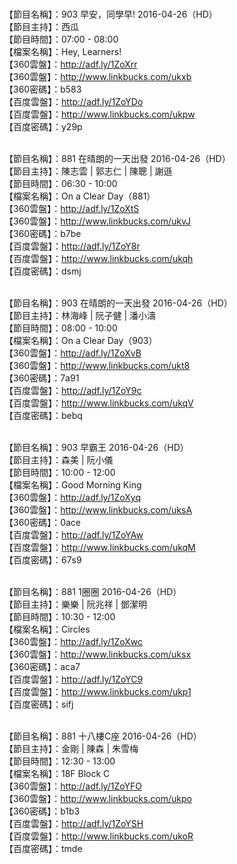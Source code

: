 <br>【節目名稱】：903 早安，同學早! 2016-04-26（HD）
<br>【節目主持】：西瓜
<br>【節目時間】：07:00 - 08:00
<br>【檔案名稱】：Hey, Learners!
<br>【360雲盤】：http://adf.ly/1ZoXrr
<br>【360雲盤】：http://www.linkbucks.com/ukxb
<br>【360密碼】：b583
<br>【百度雲盤】：http://adf.ly/1ZoYDo
<br>【百度雲盤】：http://www.linkbucks.com/ukpw
<br>【百度密碼】：y29p

<br>【節目名稱】：881 在晴朗的一天出發 2016-04-26（HD）
<br>【節目主持】：陳志雲 | 郭志仁 | 陳聰 | 謝遜
<br>【節目時間】：06:30 - 10:00
<br>【檔案名稱】：On a Clear Day（881）
<br>【360雲盤】：http://adf.ly/1ZoXtS
<br>【360雲盤】：http://www.linkbucks.com/ukvJ
<br>【360密碼】：b7be
<br>【百度雲盤】：http://adf.ly/1ZoY8r
<br>【百度雲盤】：http://www.linkbucks.com/ukqh
<br>【百度密碼】：dsmj

<br>【節目名稱】：903 在晴朗的一天出發 2016-04-26（HD）
<br>【節目主持】：林海峰 | 阮子健 | 潘小濤
<br>【節目時間】：08:00 - 10:00
<br>【檔案名稱】：On a Clear Day（903）
<br>【360雲盤】：http://adf.ly/1ZoXvB
<br>【360雲盤】：http://www.linkbucks.com/ukt8
<br>【360密碼】：7a91
<br>【百度雲盤】：http://adf.ly/1ZoY9c
<br>【百度雲盤】：http://www.linkbucks.com/ukqV
<br>【百度密碼】：bebq

<br>【節目名稱】：903 早霸王 2016-04-26（HD）
<br>【節目主持】：森美 | 阮小儀
<br>【節目時間】：10:00 - 12:00
<br>【檔案名稱】：Good Morning King
<br>【360雲盤】：http://adf.ly/1ZoXyq
<br>【360雲盤】：http://www.linkbucks.com/uksA
<br>【360密碼】：0ace
<br>【百度雲盤】：http://adf.ly/1ZoYAw
<br>【百度雲盤】：http://www.linkbucks.com/ukqM
<br>【百度密碼】：67s9

<br>【節目名稱】：881 1圈圈 2016-04-26（HD）
<br>【節目主持】：樂樂 | 阮兆祥 | 鄧潔明
<br>【節目時間】：10:30 - 12:00
<br>【檔案名稱】：Circles
<br>【360雲盤】：http://adf.ly/1ZoXwc
<br>【360雲盤】：http://www.linkbucks.com/uksx
<br>【360密碼】：aca7
<br>【百度雲盤】：http://adf.ly/1ZoYC9
<br>【百度雲盤】：http://www.linkbucks.com/ukp1
<br>【百度密碼】：sifj

<br>【節目名稱】：881 十八樓C座 2016-04-26（HD）
<br>【節目主持】：金剛 | 陳森 | 朱雪梅
<br>【節目時間】：12:30 - 13:00
<br>【檔案名稱】：18F Block C
<br>【360雲盤】：http://adf.ly/1ZoYFO
<br>【360雲盤】：http://www.linkbucks.com/ukpo
<br>【360密碼】：b1b3
<br>【百度雲盤】：http://adf.ly/1ZoYSH
<br>【百度雲盤】：http://www.linkbucks.com/ukoR
<br>【百度密碼】：tmde
